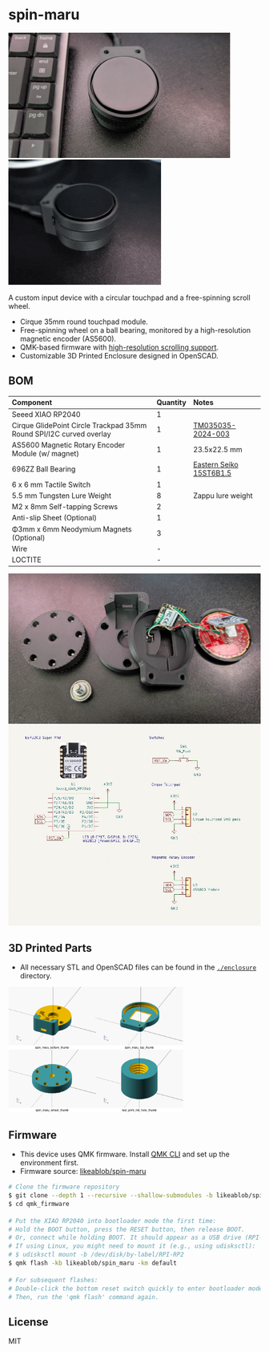 # spin-maru

<img src="./assets/spin_maru_1.jpg" height="250px">
<img src="./assets/spin_maru_1.gif" height="250px">

A custom input device with a circular touchpad and a free-spinning scroll wheel.

- Cirque 35mm round touchpad module.
- Free-spinning wheel on a ball bearing, monitored by a high-resolution magnetic encoder (AS5600).
- QMK-based firmware with [high-resolution scrolling support](https://github.com/qmk/qmk_firmware/pull/24423).
- Customizable 3D Printed Enclosure designed in OpenSCAD.

## BOM

| Component                                                           | Quantity | Notes                                                                                                                                                  |
| :------------------------------------------------------------------ | :------- | :----------------------------------------------------------------------------------------------------------------------------------------------------- |
| Seeed XIAO RP2040                                                   | 1        |                                                                                                                                                        |
| Cirque GlidePoint Circle Trackpad 35mm Round SPI/I2C curved overlay | 1        | [TM035035-2024-003](https://www.mouser.com/ProductDetail/Cirque/TM035035-2024-003?qs=sGAEpiMZZMvPLCW7ruiZXgtxsIeIbq9%252BZVViMhwscRd7sxWD1ikxPA%3D%3D) |
| AS5600 Magnetic Rotary Encoder Module  (w/ magnet)                  | 1        | 23.5x22.5 mm                                                                                                                                           |
| 696ZZ Ball Bearing                                                  | 1        | [Eastern Seiko 15ST6B1.5](https://www.easternseiko.co.jp/products/product_j.html)                                                                      |
| 6 x 6 mm Tactile Switch                                             | 1        |                                                                                                                                                        |
| 5.5 mm Tungsten Lure Weight                                         | 8        | Zappu lure weight                                                                                                                                      |
| M2 x 8mm Self-tapping Screws                                        | 2        |                                                                                                                                                        |
| Anti-slip Sheet (Optional)                                          | 1        |                                                                                                                                                        |
| Φ3mm x 6mm Neodymium Magnets (Optional)                             | 3        |                                                                                                                                                        |
| Wire                                                                | -        |                                                                                                                                                        |
| LOCTITE                                                             | -        |                                                                                                                                                        |

<img src="./assets/spin_maru_parts.jpg" height="300px">

<img src="./assets/spin_maru_schematics.jpg" height="400px">


## 3D Printed Parts

- All necessary STL and OpenSCAD files can be found in the [`./enclosure`](./enclosure/) directory.

<img src="./enclosure/images/models.png" height="250px">

## Firmware

- This device uses QMK firmware. Install [QMK CLI](https://docs.qmk.fm/cli) and set up the environment first.
- Firmware source: [likeablob/spin-maru](https://github.com/likeablob/qmk_firmware/tree/likeablob/spin-maru)

```sh
# Clone the firmware repository
$ git clone --depth 1 --recursive --shallow-submodules -b likeablob/spin-maru https://github.com/likeablob/qmk_firmware
$ cd qmk_firmware

# Put the XIAO RP2040 into bootloader mode the first time:
# Hold the BOOT button, press the RESET button, then release BOOT.
# Or, connect while holding BOOT. It should appear as a USB drive (RPI-RP2).
# If using Linux, you might need to mount it (e.g., using udisksctl):
# $ udisksctl mount -b /dev/disk/by-label/RPI-RP2
$ qmk flash -kb likeablob/spin_maru -km default

# For subsequent flashes:
# Double-click the bottom reset switch quickly to enter bootloader mode.
# Then, run the 'qmk flash' command again.
```

## License

MIT
